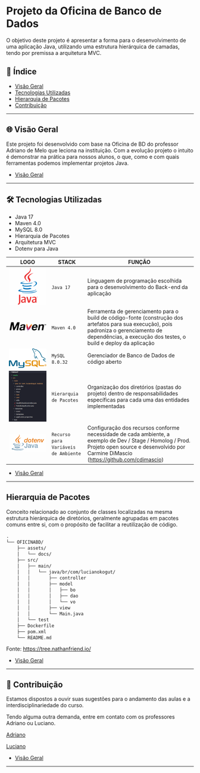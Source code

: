 # Projeto da Oficina de Banco de Dados

O objetivo deste projeto é apresentar a forma para o desenvolvimento de uma aplicação Java, utilizando uma estrutura hierárquica de camadas, tendo por premissa a arquitetura MVC.

## 🎯 Índice

- [Visão Geral](#-índice)
- [Tecnologias Utilizadas](#-tecnologias-utilizadas)
- [Hierarquia de Pacotes](#hierarquia-de-pacotes)
- [Contribuição](#-contribuição)

---

## 🌐 Visão Geral

Este projeto foi desenvolvido com base na Oficina de BD do professor Adriano de Melo que leciona na instituição. Com a evolução projeto o intuito é demonstrar na prática para nossos alunos, o que, como e com quais ferramentas podemos implementar projetos Java.

- [Visão Geral](#-índice)
---

## 🛠 Tecnologias Utilizadas

* Java 17
* Maven 4.0
* MySQL 8.0
* Hierarquia de Pacotes
* Arquitetura MVC
* Dotenv para Java

|LOGO           |STACK                              |FUNÇÃO                       |
|---------------|-----------------------------------|-----------------------------|
| ![Java 17](assets/java-logo-icon.png) | `Java 17` | Linguagem de programação escolhida para o desenvolvimento do Back-end da aplicação |
| ![Maven 4](assets/apache-maven-icon.png) | `Maven 4.0` | Ferramenta de gerenciamento para o build de código-fonte (construção dos artefatos para sua execução), pois padroniza o gerenciamento de dependências, a execução dos testes, o build e deploy da aplicação |
| ![MySQL 8.0](assets/mysql-logo-icon.png) | `MySQL 8.0.32` | Gerenciador de Banco de Dados de código aberto |
| ![Package Hierarchy](assets/img-hierarquia.png) | `Hierarquia de Pacotes` | Organização dos diretórios (pastas do projeto) dentro de responsabilidades específicas para cada uma das entidades implementadas |
| ![Dotenv Java](assets/dotenv-java-logo.png) | `Recurso para Variáveis de Ambiente` | Configuração dos recursos conforme necessidade de cada ambiente, a exemplo de Dev / Stage / Homolog / Prod. Projeto open source e desenvolvido por Carmine DiMascio (https://github.com/cdimascio) |

- [Visão Geral](#-índice)
---

## Hierarquia de Pacotes

Conceito relacionado ao conjunto de classes localizadas na mesma estrutura hierárquica de diretórios, geralmente agrupadas em pacotes comuns entre si, com o propósito de facilitar a reutilização de código.

```shell
.
└── OFICINABD/
    ├── assets/
    │   └── docs/
    ├── src/
    │   ├── main/
    │   │   └── java/br/com/lucianokogut/
    │   │       ├── controller
    │   │       ├── model
    │   │       │   ├── bo
    │   │       │   ├── dao
    │   │       │   └── vo
    │   │       ├── view
    │   │       └── Main.java
    │   └── test
    ├── Dockerfile
    ├── pom.xml
    └── README.md
```

Fonte: https://tree.nathanfriend.io/

- [Visão Geral](#-índice)
---

## 🤝 Contribuição

Estamos dispostos a ouvir suas sugestões para o andamento das aulas e a interdisciplinariedade do curso.

Tendo alguma outra demanda, entre em contato com os professores Adriano ou Luciano.

[Adriano](adriano.melo@prof.sc.senac.br)

[Luciano](luciano.kogut@prof.sc.senac.br)

- [Visão Geral](#-índice)
---